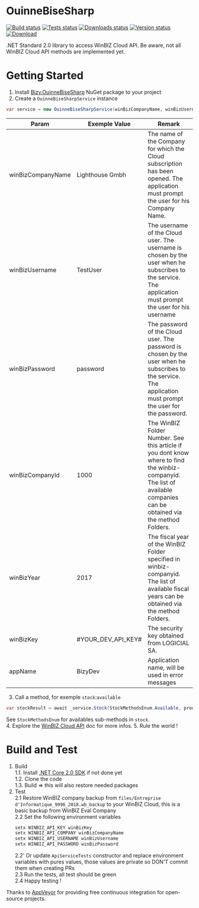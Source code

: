 # OuinneBiseSharp

[![Build status][build-badge]][build-status]
[![Tests status][tests-badge]][tests-status]
[![Downloads status][downloads-badge]][downloads-status]
[![Version status][version-badge]][version-status]
[![Download][download-badge]][download-link]

.NET Standard 2.0 library to access WinBIZ Cloud API. Be aware, not all WinBIZ Cloud API methods are implemented yet.

# Getting Started
1. Install [Bizy.OuinneBiseSharp](https://www.nuget.org/packages/Bizy.OuinneBiseSharp/) NuGet package to your project
2. Create a `OuinneBiseSharpService` instance
``` csharp
var service = new OuinneBiseSharpService(winBizCompanyName, winBizUsername, winBizPassword, winBizCompanyId, winBizYear, winBizKey, appName);
```
| Param             | Exemple Value      | Remark                                                                                                                                                                    |
|-------------------|--------------------|---------------------------------------------------------------------------------------------------------------------------------------------------------------------------|
| winBizCompanyName | Lighthouse Gmbh    | The name of the Company for which the Cloud subscription has been opened. The application must prompt the user for his Company Name.                                      |
| winBizUsername    | TestUser           | The username of the Cloud user. The username is chosen by the user when he subscribes to the service. The application must prompt the user for his username               |
| winBizPassword    | password           | The password of the Cloud user. The password is chosen by the user when he subscribes to the service. The application must prompt the user for the password.              |
| winBizCompanyId   | 1000               | The WinBIZ Folder Number. See  this article if you dont know where to find the winbiz-companyid. The list of available companies can be obtained via the method  Folders. |
| winBizYear        | 2017               | The fiscal year of the WinBIZ Folder specified in winbiz-companyid. The list of available fiscal years can be obtained via the method  Folders.                           |
| winBizKey         | #YOUR_DEV_API_KEY# | The security key obtained from LOGICIAL SA.                                                                                                                               |
| appName           | BizyDev            | Application name, will be used in error messages    

3. Call a method, for exemple `stock`:`available`
```csharp
var stockResult = await _service.Stock(StockMethodsEnum.Available, productId);
```

See `StockMethodsEnum` for availables sub-methods in `stock`.   
4. Explore the [WinBIZ Cloud API](https://winbiz.zendesk.com/hc/en-us/categories/115000186633-API-WinBIZ-Cloud) doc for more infos.
5. Rule the world !

# Build and Test
1. Build    
    1.1. Install [.NET Core 2.0 SDK](https://www.microsoft.com/net/download/windows) if not done yet   
    1.2. Clone the code   
    1.3. Build => this will also restore needed packages   
2. Test   
    2.1 Restore WinBIZ company backup from `files/Entreprise d'Informatique_9996_2018.wb_backup` to your WinBIZ Cloud, this is a basic backup from WinBIZ Eval Company   
    2.2 Set the following environment variables   
    ```powershell
    setx WINBIZ_API_KEY winBizKey
    setx WINBIZ_API_COMPANY winBizCompanyName
    setx WINBIZ_API_USERNAME winBizUsername
    setx WINBIZ_API_PASSWORD winBizPassword
    ```
    2.2' Or update `ApiServiceTests` constructor and replace environment variables with pures values, those values are private so DON'T commit them when creating PRs   
    2.3 Run the tests, all test should be green   
    2.4 Happy testing !    


Thanks to [AppVeyor](https://www.appveyor.com/) for providing free continuous integration for open-source projects.

[build-badge]: https://img.shields.io/appveyor/ci/bizy/ouinnebisesharp.svg?maxAge=3600?logo=appveyor
[build-status]: https://ci.appveyor.com/project/Bizy/ouinnebisesharp

[tests-badge]: https://img.shields.io/appveyor/tests/bizy/ouinnebisesharp.svg?maxAge=3600?logo=appveyor
[tests-status]: https://ci.appveyor.com/project/Bizy/ouinnebisesharp/build/tests

[downloads-badge]: https://img.shields.io/nuget/dt/Bizy.OuinneBiseSharp.svg?maxAge=3600
[downloads-status]: https://www.nuget.org/stats/packages/Bizy.OuinneBiseSharp?groupby=Version

[version-badge]: https://img.shields.io/nuget/v/Bizy.OuinneBiseSharp.svg?maxAge=3600
[version-status]: https://www.nuget.org/packages/Bizy.OuinneBiseSharp/

[download-badge]: https://img.shields.io/badge/NuGet-Download-blue.svg
[download-link]: https://www.nuget.org/packages/Bizy.OuinneBiseSharp
